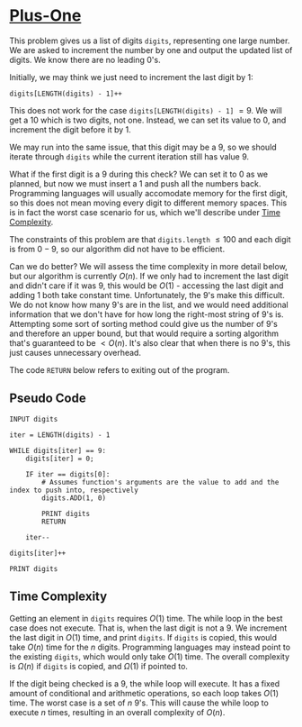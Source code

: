 # [Plus-One](https://leetcode.com/problems/plus-one)

This problem gives us a list of digits `digits`, representing one large number. We are asked to increment the number by one and output the updated list of digits. We know there are no leading $0$'s.

Initially, we may think we just need to increment the last digit by $1$:

```
digits[LENGTH(digits) - 1]++
```

This does not work for the case `digits[LENGTH(digits) - 1]` $= 9$. We will get a $10$ which is two digits, not one. Instead, we can set its value to $0$, and increment the digit before it by $1$. 

We may run into the same issue, that this digit may be a $9$, so we should iterate through `digits` while the current iteration still has value $9$.

What if the first digit is a $9$ during this check? We can set it to $0$ as we planned, but now we must insert a $1$ and push all the numbers back. Programming languages will usually accomodate memory for the first digit, so this does not mean moving every digit to different memory spaces. This is in fact the worst case scenario for us, which we'll describe under [Time Complexity](#time-complexity).

The constraints of this problem are that `digits.length` $\leq 100$ and each digit is from $0-9$, so our algorithm did not have to be efficient.

Can we do better? We will assess the time complexity in more detail below, but our algorithm is currently $O(n)$. If we only had to increment the last digit and didn't care if it was $9$, this would be $O(1)$ - accessing the last digit and adding $1$ both take constant time. Unfortunately, the $9$'s make this difficult. We do not know how many $9$'s are in the list, and we would need additional information that we don't have for how long the right-most string of $9$'s is. Attempting some sort of sorting method could give us the number of $9$'s and therefore an upper bound, but that would require a sorting algorithm that's guaranteed to be $< O(n)$. It's also clear that when there is no $9$'s, this just causes unnecessary overhead.

The code `RETURN` below refers to exiting out of the program.

## Pseudo Code
```
INPUT digits

iter = LENGTH(digits) - 1

WHILE digits[iter] == 9:
    digits[iter] = 0;
    
    IF iter == digits[0]:
        # Assumes function's arguments are the value to add and the index to push into, respectively
        digits.ADD(1, 0)

        PRINT digits
        RETURN

    iter--

digits[iter]++

PRINT digits
```

## Time Complexity
Getting an element in `digits` requires $O(1)$ time. The while loop in the best case does not execute. That is, when the last digit is not a $9$. We increment the last digit in $O(1)$ time, and print `digits`. If `digits` is copied, this would take $O(n)$ time for the $n$ digits. Programming languages may instead point to the existing `digits`, which would only take $O(1)$ time. The overall complexity is $\Omega(n)$ if `digits` is copied, and $\Omega(1)$ if pointed to.

If the digit being checked is a $9$, the while loop will execute. It has a fixed amount of conditional and arithmetic operations, so each loop takes $O(1)$ time. The worst case is a set of $n$ $9$'s. This will cause the while loop to execute $n$ times, resulting in an overall complexity of $O(n)$.